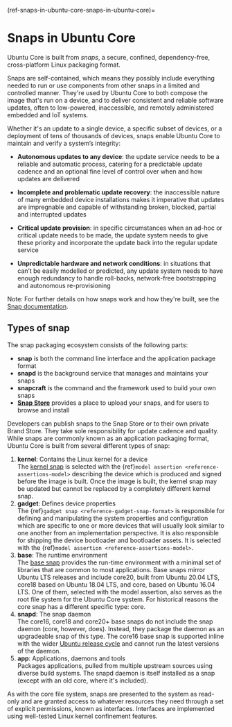 (ref-snaps-in-ubuntu-core-snaps-in-ubuntu-core)=
# Snaps in Ubuntu Core

Ubuntu Core is built from *snaps*, a secure, confined, dependency-free, cross-platform Linux packaging format.

Snaps are self-contained, which means they possibly include everything needed to run or use components from other snaps in a limited and controlled manner. They're used by Ubuntu Core to both compose the image that's run on a device, and to deliver consistent and reliable software updates, often to low-powered, inaccessible, and remotely administered embedded and IoT systems.

Whether it's an update to a single device, a specific subset of devices, or a deployment of tens of thousands of devices, snaps enable Ubuntu Core to maintain and verify a system’s integrity:

* **Autonomous updates to any device**: the update service needs to be a reliable and automatic process, catering for a predictable update cadence and an optional fine level of control over when and how updates are delivered

* **Incomplete and problematic update recovery**: the inaccessible nature of many embedded device installations makes it imperative that updates are impregnable and capable of withstanding broken, blocked, partial and interrupted updates

* **Critical update provision**: in specific circumstances when an ad-hoc or critical update needs to be made, the update system needs to give these priority and incorporate the update back into the regular update service

* **Unpredictable hardware and network conditions**:  in situations that can’t be easily modelled or predicted, any update system needs to have enough redundancy to handle roll-backs, network-free bootstrapping and autonomous re-provisioning

 Note: For further details on how snaps work and how they're built, see the [Snap documentation](https://snapcraft.io/docs).

## Types of snap

The snap packaging ecosystem consists of the following parts:

* **snap** is both the command line interface and the application package format
* **snapd** is the background service that manages and maintains your snaps
* **snapcraft** is the command and the framework used to build your own snaps
* **[Snap Store](https://snapcraft.io/store)** provides a place to upload your snaps, and for users to browse and install

Developers can publish snaps to the Snap Store or to their own private Brand Store. They take sole responsibility for update cadence and quality. While snaps are commonly known as an application packaging format, Ubuntu Core is built from several different types of snap:

1. **kernel**: Contains the Linux kernel for a device</br>
The [kernel snap](https://snapcraft.io/docs/kernel-snap) is selected with the {ref}`model assertion <reference-assertions-model>` describing the device which is produced and signed before the image is built. Once the image is built, the kernel snap may be updated but cannot be replaced by a completely different kernel snap.
1. **gadget**: Defines device properties</br>
The {ref}`gadget snap <reference-gadget-snap-format>` is responsible for defining and manipulating the system properties and configuration which are specific to one or more devices that will usually look similar to one another from an implementation perspective. It is also responsible for shipping the device bootloader and bootloader assets. It is selected with the {ref}`model assertion <reference-assertions-model>`.
1. **base**: The runtime environment</br>
The [base snap](https://snapcraft.io/docs/base-snaps) provides the run-time environment with a minimal set of libraries that are common to most applications. Base snaps mirror Ubuntu LTS releases and include core20, built from Ubuntu 20.04 LTS, core18 based on Ubuntu 18.04 LTS, and core, based on Ubuntu 16.04 LTS. One of them, selected with the model assertion, also serves as the root file system for the Ubuntu Core system.
For historical reasons the core snap has a different specific type: core.
1. **snapd**: The snap daemon</br>
The core16, core18 and core20+ base snaps do not include the snap daemon (core, however, does). Instead, they package the daemon as an upgradeable snap of this type.
  The core16 base snap is supported inline with the wider [Ubuntu release cycle](https://ubuntu.com/about/release-cycle) and cannot run the latest versions of the daemon.
1. **app**: Applications, daemons and tools</br>
Packages applications, pulled from multiple upstream sources using diverse build systems. The snapd daemon is itself installed as a snap (except with an old core, where it's included).

As with the core file system, snaps are presented to the system as read-only and are granted access to whatever resources they need through a set of explicit permissions, known as interfaces. Interfaces are implemented using well-tested Linux kernel confinement features.
